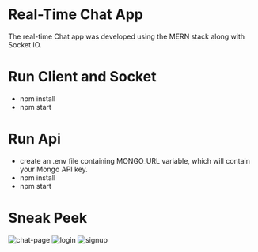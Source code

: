 # Real-Time Chat App
The real-time Chat app was developed using the MERN stack along with Socket IO.
 
# Run Client and Socket
- npm install
- npm start

# Run Api
- create an .env file containing MONGO_URL variable, which will contain your Mongo API key.
- npm install
- npm start

# Sneak Peek
![chat-page](https://github.com/syedkhizarrayaz/Real-Time-Chatting-App/assets/61557423/f8ef3056-64ed-44df-aaec-91c300f11853)
![login](https://github.com/syedkhizarrayaz/Real-Time-Chatting-App/assets/61557423/137d9ab9-c8bb-459f-97ac-5bd70ead9eae)
![signup](https://github.com/syedkhizarrayaz/Real-Time-Chatting-App/assets/61557423/a606a32a-384a-4997-a913-a6f2a28ee1d5)
